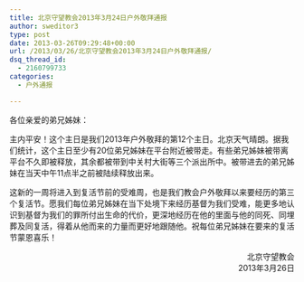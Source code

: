 ```yaml
---
title: 北京守望教会2013年3月24日户外敬拜通报
author: sweditor3
type: post
date: 2013-03-26T09:29:48+00:00
url: /2013/03/26/北京守望教会2013年3月24日户外敬拜通报/
dsq_thread_id:
  - 2160799733
categories:
  - 户外通报

---
```

各位亲爱的弟兄姊妹：

主内平安！这个主日是我们2013年户外敬拜的第12个主日。北京天气晴朗。据我们统计，这个主日至少有20位弟兄姊妹在平台附近被带走。有些弟兄姊妹被带离平台不久即被释放，其余都被带到中关村大街等三个派出所中。被带进去的弟兄姊妹在当天中午11点半之前被陆续释放出来。

这新的一周将进入到复活节前的受难周，也是我们教会户外敬拜以来要经历的第三个复活节。愿我们每位弟兄姊妹在当下处境下来经历基督为我们受难，能更多地认识到基督为我们的罪所付出生命的代价，更深地经历在他的里面与他的同死、同埋葬及同复活，得着从他而来的力量而更好地跟随他。祝每位弟兄姊妹在要来的复活节蒙恩喜乐！

<p style="text-align: right;">
  北京守望教会<br /> 2013年3月26日
</p>